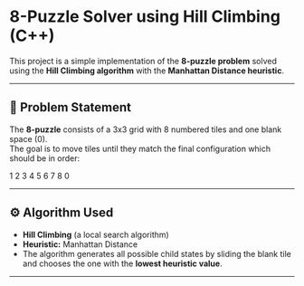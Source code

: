 # 8-Puzzle Solver using Hill Climbing (C++)

This project is a simple implementation of the **8-puzzle problem** solved using the **Hill Climbing algorithm** with the **Manhattan Distance heuristic**.

---

## 📌 Problem Statement
The **8-puzzle** consists of a 3x3 grid with 8 numbered tiles and one blank space (0).  
The goal is to move tiles until they match the final configuration which should be in order:

1 2 3
4 5 6
7 8 0


---

## ⚙️ Algorithm Used
- **Hill Climbing** (a local search algorithm)
- **Heuristic:** Manhattan Distance  
- The algorithm generates all possible child states by sliding the blank tile and chooses the one with the **lowest heuristic value**.

---


